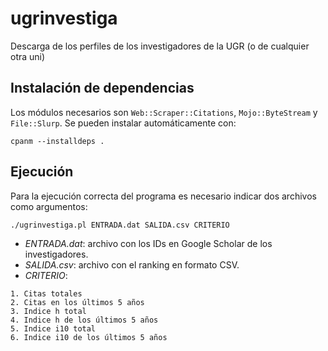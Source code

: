 # ugrinvestiga
Descarga de los perfiles de los investigadores de la UGR (o de cualquier otra uni)

## Instalación de dependencias

Los módulos necesarios son `Web::Scraper::Citations`, `Mojo::ByteStream` y `File::Slurp`. Se pueden instalar automáticamente con:

```
cpanm --installdeps .
```

## Ejecución

Para la ejecución correcta del programa es necesario indicar dos archivos como argumentos:

```
./ugrinvestiga.pl ENTRADA.dat SALIDA.csv CRITERIO
```

* *ENTRADA.dat*: archivo con los IDs en Google Scholar de los investigadores.
* *SALIDA.csv*: archivo con el ranking en formato CSV.
* *CRITERIO*:
```
1. Citas totales
2. Citas en los últimos 5 años
3. Indice h total
4. Indice h de los últimos 5 años
5. Indice i10 total
6. Indice i10 de los últimos 5 años
```
